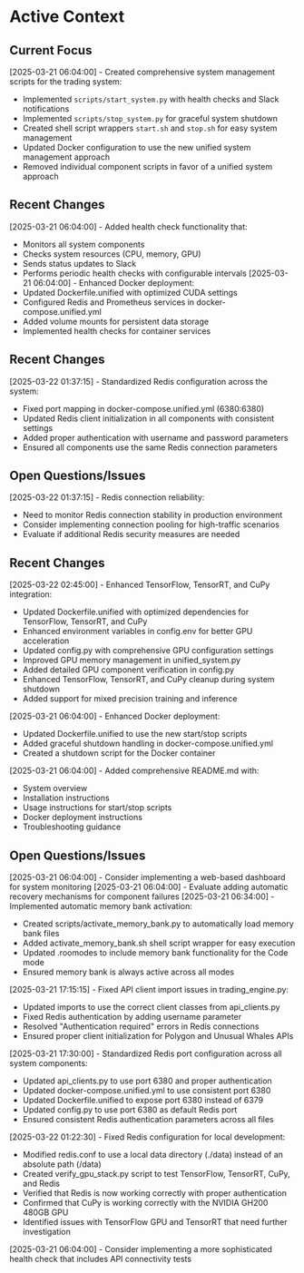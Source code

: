 # Active Context

## Current Focus

[2025-03-21 06:04:00] - Created comprehensive system management scripts for the trading system:
- Implemented `scripts/start_system.py` with health checks and Slack notifications
- Implemented `scripts/stop_system.py` for graceful system shutdown
- Created shell script wrappers `start.sh` and `stop.sh` for easy system management
- Updated Docker configuration to use the new unified system management approach
- Removed individual component scripts in favor of a unified system approach

## Recent Changes

[2025-03-21 06:04:00] - Added health check functionality that:
- Monitors all system components
- Checks system resources (CPU, memory, GPU)
- Sends status updates to Slack
- Performs periodic health checks with configurable intervals
[2025-03-21 06:04:00] - Enhanced Docker deployment:
- Updated Dockerfile.unified with optimized CUDA settings
- Configured Redis and Prometheus services in docker-compose.unified.yml
- Added volume mounts for persistent data storage
- Implemented health checks for container services

## Recent Changes

[2025-03-22 01:37:15] - Standardized Redis configuration across the system:
- Fixed port mapping in docker-compose.unified.yml (6380:6380)
- Updated Redis client initialization in all components with consistent settings
- Added proper authentication with username and password parameters
- Ensured all components use the same Redis connection parameters

## Open Questions/Issues

[2025-03-22 01:37:15] - Redis connection reliability:
- Need to monitor Redis connection stability in production environment
- Consider implementing connection pooling for high-traffic scenarios
- Evaluate if additional Redis security measures are needed

## Recent Changes

[2025-03-22 02:45:00] - Enhanced TensorFlow, TensorRT, and CuPy integration:
- Updated Dockerfile.unified with optimized dependencies for TensorFlow, TensorRT, and CuPy
- Enhanced environment variables in config.env for better GPU acceleration
- Updated config.py with comprehensive GPU configuration settings
- Improved GPU memory management in unified_system.py
- Added detailed GPU component verification in config.py
- Enhanced TensorFlow, TensorRT, and CuPy cleanup during system shutdown
- Added support for mixed precision training and inference


[2025-03-21 06:04:00] - Enhanced Docker deployment:
- Updated Dockerfile.unified to use the new start/stop scripts
- Added graceful shutdown handling in docker-compose.unified.yml
- Created a shutdown script for the Docker container

[2025-03-21 06:04:00] - Added comprehensive README.md with:
- System overview
- Installation instructions
- Usage instructions for start/stop scripts
- Docker deployment instructions
- Troubleshooting guidance

## Open Questions/Issues

[2025-03-21 06:04:00] - Consider implementing a web-based dashboard for system monitoring
[2025-03-21 06:04:00] - Evaluate adding automatic recovery mechanisms for component failures
[2025-03-21 06:34:00] - Implemented automatic memory bank activation:
- Created scripts/activate_memory_bank.py to automatically load memory bank files
- Added activate_memory_bank.sh shell script wrapper for easy execution
- Updated .roomodes to include memory bank functionality for the Code mode
- Ensured memory bank is always active across all modes

[2025-03-21 17:15:15] - Fixed API client import issues in trading_engine.py:
- Updated imports to use the correct client classes from api_clients.py
- Fixed Redis authentication by adding username parameter
- Resolved "Authentication required" errors in Redis connections
- Ensured proper client initialization for Polygon and Unusual Whales APIs

[2025-03-21 17:30:00] - Standardized Redis port configuration across all system components:
- Updated api_clients.py to use port 6380 and proper authentication
- Updated docker-compose.unified.yml to use consistent port 6380
- Updated Dockerfile.unified to expose port 6380 instead of 6379
- Updated config.py to use port 6380 as default Redis port
- Ensured consistent Redis authentication parameters across all files

[2025-03-22 01:22:30] - Fixed Redis configuration for local development:
- Modified redis.conf to use a local data directory (./data) instead of an absolute path (/data)
- Created verify_gpu_stack.py script to test TensorFlow, TensorRT, CuPy, and Redis
- Verified that Redis is now working correctly with proper authentication
- Confirmed that CuPy is working correctly with the NVIDIA GH200 480GB GPU
- Identified issues with TensorFlow GPU and TensorRT that need further investigation

[2025-03-21 06:04:00] - Consider implementing a more sophisticated health check that includes API connectivity tests